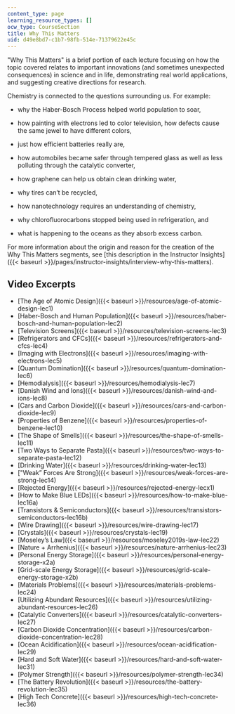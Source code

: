 ```yaml
---
content_type: page
learning_resource_types: []
ocw_type: CourseSection
title: Why This Matters
uid: d49e8bd7-c1b7-98fb-514e-71379622e45c
---
```


"Why This Matters" is a brief portion of each lecture focusing on how the topic covered relates to important innovations (and sometimes unexpected consequences) in science and in life, demonstrating real world applications, and suggesting creative directions for research.

Chemistry is connected to the questions surrounding us. For example:

*   why the Haber-Bosch Process helped world population to soar,
*   how painting with electrons led to color television, how defects cause the same jewel to have different colors,
*   just how efficient batteries really are,
*   how automobiles became safer through tempered glass as well as less polluting through the catalytic converter,
*   how graphene can help us obtain clean drinking water,
*   why tires can’t be recycled,
*   how nanotechnology requires an understanding of chemistry,

*   why chlorofluorocarbons stopped being used in refrigeration, and
*   what is happening to the oceans as they absorb excess carbon.

For more information about the origin and reason for the creation of the Why This Matters segments, see [this description in the Instructor Insights]({{< baseurl >}}/pages/instructor-insights/interview-why-this-matters).

Video Excerpts
--------------

*   [The Age of Atomic Design]({{< baseurl >}}/resources/age-of-atomic-design-lec1)
*   [Haber-Bosch and Human Population]({{< baseurl >}}/resources/haber-bosch-and-human-population-lec2)
*   [Television Screens]({{< baseurl >}}/resources/television-screens-lec3)
*   [Refrigerators and CFCs]({{< baseurl >}}/resources/refrigerators-and-cfcs-lec4)
*   [Imaging with Electrons]({{< baseurl >}}/resources/imaging-with-electrons-lec5)
*   [Quantum Domination]({{< baseurl >}}/resources/quantum-domination-lec6)
*   [Hemodialysis]({{< baseurl >}}/resources/hemodialysis-lec7)
*   [Danish Wind and Ions]({{< baseurl >}}/resources/danish-wind-and-ions-lec8)
*   [Cars and Carbon Dioxide]({{< baseurl >}}/resources/cars-and-carbon-dioxide-lec9)
*   [Properties of Benzene]({{< baseurl >}}/resources/properties-of-benzene-lec10)
*   [The Shape of Smells]({{< baseurl >}}/resources/the-shape-of-smells-lec11)
*   [Two Ways to Separate Pasta]({{< baseurl >}}/resources/two-ways-to-separate-pasta-lec12)
*   [Drinking Water]({{< baseurl >}}/resources/drinking-water-lec13)
*   ["Weak” Forces Are Strong]({{< baseurl >}}/resources/weak-forces-are-strong-lec14)
*   [Rejected Energy]({{< baseurl >}}/resources/rejected-energy-lecx1)
*   [How to Make Blue LEDs]({{< baseurl >}}/resources/how-to-make-blue-lec16a)
*   [Transistors & Semiconductors]({{< baseurl >}}/resources/transistors-semiconductors-lec16b)
*   [Wire Drawing]({{< baseurl >}}/resources/wire-drawing-lec17)
*   [Crystals]({{< baseurl >}}/resources/crystals-lec19)
*   [Moseley’s Law]({{< baseurl >}}/resources/moseley2019s-law-lec22)
*   [Nature + Arrhenius]({{< baseurl >}}/resources/nature-arrhenius-lec23)
*   [Personal Energy Storage]({{< baseurl >}}/resources/personal-energy-storage-x2a)
*   [Grid-scale Energy Storage]({{< baseurl >}}/resources/grid-scale-energy-storage-x2b)
*   [Materials Problems]({{< baseurl >}}/resources/materials-problems-lec24)
*   [Utilizing Abundant Resources]({{< baseurl >}}/resources/utilizing-abundant-resources-lec26)
*   [Catalytic Converters]({{< baseurl >}}/resources/catalytic-converters-lec27)
*   [Carbon Dioxide Concentration]({{< baseurl >}}/resources/carbon-dioxide-concentration-lec28)
*   [Ocean Acidification]({{< baseurl >}}/resources/ocean-acidification-lec29)
*   [Hard and Soft Water]({{< baseurl >}}/resources/hard-and-soft-water-lec31)
*   [Polymer Strength]({{< baseurl >}}/resources/polymer-strength-lec34)
*   [The Battery Revolution]({{< baseurl >}}/resources/the-battery-revolution-lec35)
*   [High Tech Concrete]({{< baseurl >}}/resources/high-tech-concrete-lec36)